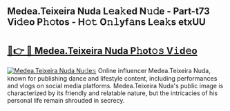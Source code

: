 ## Medea.Teixeira Nuda L𝚎a𝚔ed N𝚞𝚍e - Part-t73 Vi𝚍𝚎o P𝚑𝚘tos - H𝚘𝚝 O𝚗𝚕yf𝚊ns L𝚎a𝚔s etxUU

# <h2><a href="http://kf3zh4n.oniu.top/?m=Medea.Teixeira+Nuda">🔗👉 🔴 Medea.Teixeira Nuda P𝚑ot𝚘𝚜 V𝚒d𝚎o</a></h2>

[![Medea.Teixeira Nuda Nu𝚍e𝚜](https://i.imgur.com/0qMVB7G.gif)](http://kf3zh4n.oniu.top/?m=Medea.Teixeira+Nuda)
Online influencer Medea.Teixeira Nuda, known for publishing dance and lifestyle content, including performances and vlogs on social media platforms. Medea.Teixeira Nuda's public image is characterized by its friendly and relatable nature, but the intricacies of his personal life remain shrouded in secrecy.  
